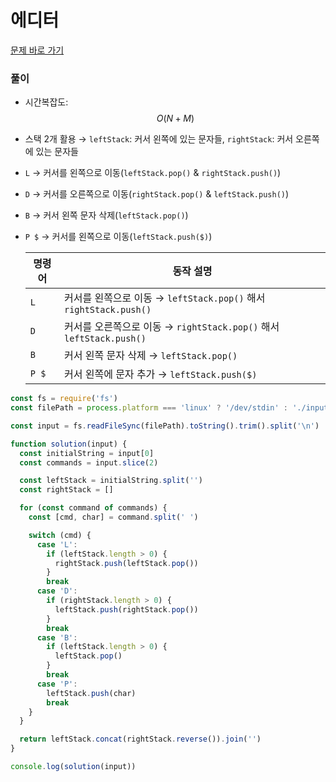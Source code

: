 # 에디터

[문제 바로 가기](https://www.acmicpc.net/problem/1406)

### 풀이

- 시간복잡도: $$O(N+M)$$

- 스택 2개 활용 &rarr; `leftStack`: 커서 왼쪽에 있는 문자들, `rightStack`: 커서 오른쪽에 있는 문자들
- `L` &rarr; 커서를 왼쪽으로 이동(`leftStack.pop()` & `rightStack.push()`)
- `D` &rarr; 커서를 오른쪽으로 이동(`rightStack.pop()` & `leftStack.push()`)
- `B` &rarr; 커서 왼쪽 문자 삭제(`leftStack.pop()`)
- `P $` &rarr; 커서를 왼쪽으로 이동(`leftStack.push($)`)

  | 명령어 | 동작 설명                                                           |
  | ------ | ------------------------------------------------------------------- |
  | `L`    | 커서를 왼쪽으로 이동 → `leftStack.pop()` 해서 `rightStack.push()`   |
  | `D`    | 커서를 오른쪽으로 이동 → `rightStack.pop()` 해서 `leftStack.push()` |
  | `B`    | 커서 왼쪽 문자 삭제 → `leftStack.pop()`                             |
  | `P $`  | 커서 왼쪽에 문자 추가 → `leftStack.push($)`                         |

```javascript
const fs = require('fs')
const filePath = process.platform === 'linux' ? '/dev/stdin' : './input.txt'

const input = fs.readFileSync(filePath).toString().trim().split('\n')

function solution(input) {
  const initialString = input[0]
  const commands = input.slice(2)

  const leftStack = initialString.split('')
  const rightStack = []

  for (const command of commands) {
    const [cmd, char] = command.split(' ')

    switch (cmd) {
      case 'L':
        if (leftStack.length > 0) {
          rightStack.push(leftStack.pop())
        }
        break
      case 'D':
        if (rightStack.length > 0) {
          leftStack.push(rightStack.pop())
        }
        break
      case 'B':
        if (leftStack.length > 0) {
          leftStack.pop()
        }
        break
      case 'P':
        leftStack.push(char)
        break
    }
  }

  return leftStack.concat(rightStack.reverse()).join('')
}

console.log(solution(input))
```
